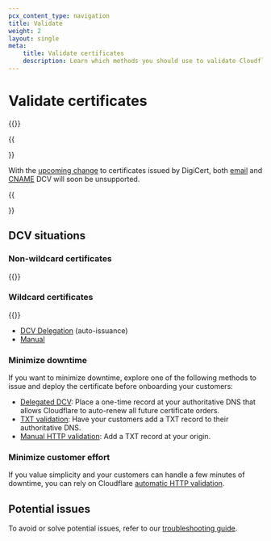 ```yaml
---
pcx_content_type: navigation
title: Validate
weight: 2
layout: single
meta:
    title: Validate certificates
    description: Learn which methods you should use to validate Cloudflare for SaaS certificates.
---
```


# Validate certificates

{{<render file="_dcv-definition.md" productFolder="ssl" >}}
<br>

{{<Aside type="warning">}}

With the [upcoming change](/ssl/reference/migration-guides/digicert-update/custom-hostname-certificates/) to certificates issued by DigiCert, both [email](/cloudflare-for-platforms/cloudflare-for-saas/security/certificate-management/issue-and-validate/validate-certificates/email/) and [CNAME](/cloudflare-for-platforms/cloudflare-for-saas/security/certificate-management/issue-and-validate/validate-certificates/cname/) DCV will soon be unsupported.

{{</Aside>}}

## DCV situations
 
### Non-wildcard certificates

{{<render file="_http-dcv-situation.md">}}

### Wildcard certificates

{{<render file="_txt-dcv-situation.md">}}
<br/>

- [DCV Delegation](/cloudflare-for-platforms/cloudflare-for-saas/security/certificate-management/issue-and-validate/validate-certificates/delegated-dcv/) (auto-issuance)
- [Manual](/cloudflare-for-platforms/cloudflare-for-saas/security/certificate-management/issue-and-validate/validate-certificates/txt/)

### Minimize downtime

If you want to minimize downtime, explore one of the following methods to issue and deploy the certificate before onboarding your customers:

- [Delegated DCV](/cloudflare-for-platforms/cloudflare-for-saas/security/certificate-management/issue-and-validate/validate-certificates/delegated-dcv/): Place a one-time record at your authoritative DNS that allows Cloudflare to auto-renew all future certificate orders.
- [TXT validation](/cloudflare-for-platforms/cloudflare-for-saas/security/certificate-management/issue-and-validate/validate-certificates/txt/): Have your customers add a TXT record to their authoritative DNS.
- [Manual HTTP validation](/cloudflare-for-platforms/cloudflare-for-saas/security/certificate-management/issue-and-validate/validate-certificates/http/#http-manual): Add a TXT record at your origin.

### Minimize customer effort

If you value simplicity and your customers can handle a few minutes of downtime, you can rely on Cloudflare [automatic HTTP validation](/cloudflare-for-platforms/cloudflare-for-saas/security/certificate-management/issue-and-validate/validate-certificates/http/#http-automatic).

## Potential issues

To avoid or solve potential issues, refer to our [troubleshooting guide](/cloudflare-for-platforms/cloudflare-for-saas/security/certificate-management/issue-and-validate/validate-certificates/troubleshooting/).